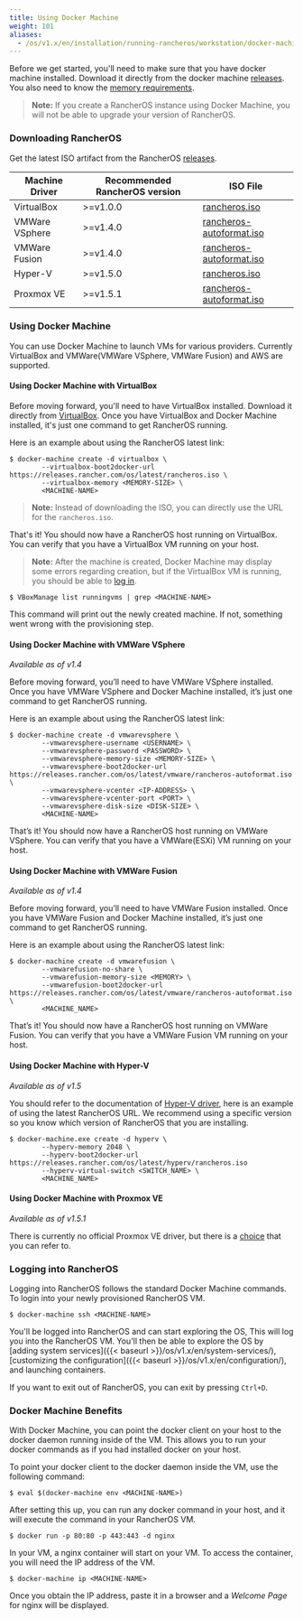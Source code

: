```yaml
---
title: Using Docker Machine
weight: 101
aliases:
  - /os/v1.x/en/installation/running-rancheros/workstation/docker-machine
---
```


Before we get started, you'll need to make sure that you have docker machine installed. Download it directly from the docker machine [releases](https://github.com/docker/machine/releases). 
You also need to know the [memory requirements]({{<baseurl>}}/os/v1.x/en/#hardware-requirements).

> **Note:** If you create a RancherOS instance using Docker Machine, you will not be able to upgrade your version of RancherOS.

### Downloading RancherOS

Get the latest ISO artifact from the RancherOS [releases](https://github.com/rancher/os).

Machine Driver | Recommended RancherOS version | ISO File
-------------- | ----------------------------- | -------------------------------------------------------------
VirtualBox     | >=v1.0.0 | [rancheros.iso](https://releases.rancher.com/os/latest/rancheros.iso)
VMWare VSphere | >=v1.4.0 | [rancheros-autoformat.iso](https://releases.rancher.com/os/latest/vmware/rancheros-autoformat.iso)
VMWare Fusion  | >=v1.4.0 | [rancheros-autoformat.iso](https://releases.rancher.com/os/latest/vmware/rancheros-autoformat.iso)
Hyper-V        | >=v1.5.0 | [rancheros.iso](https://releases.rancher.com/os/latest/hyperv/rancheros.iso)
Proxmox VE     | >=v1.5.1 | [rancheros-autoformat.iso](https://releases.rancher.com/os/latest/proxmoxve/rancheros-autoformat.iso)

### Using Docker Machine

You can use Docker Machine to launch VMs for various providers. Currently VirtualBox and VMWare(VMWare VSphere, VMWare Fusion) and AWS are supported.

#### Using Docker Machine with VirtualBox

Before moving forward, you'll need to have VirtualBox installed. Download it directly from [VirtualBox](https://www.virtualbox.org/wiki/Downloads). Once you have VirtualBox and Docker Machine installed, it's just one command to get RancherOS running.

Here is an example about using the RancherOS latest link:

```
$ docker-machine create -d virtualbox \
        --virtualbox-boot2docker-url https://releases.rancher.com/os/latest/rancheros.iso \
        --virtualbox-memory <MEMORY-SIZE> \
        <MACHINE-NAME>
```

> **Note:** Instead of downloading the ISO, you can directly use the URL for the `rancheros.iso`.

That's it! You should now have a RancherOS host running on VirtualBox. You can verify that you have a VirtualBox VM running on your host.

> **Note:** After the machine is created, Docker Machine may display some errors regarding creation, but if the VirtualBox VM is running, you should be able to [log in](#logging-into-rancheros).

```
$ VBoxManage list runningvms | grep <MACHINE-NAME>
```

This command will print out the newly created machine. If not, something went wrong with the provisioning step.

#### Using Docker Machine with VMWare VSphere

_Available as of v1.4_

Before moving forward, you’ll need to have VMWare VSphere installed. Once you have VMWare VSphere and Docker Machine installed, it’s just one command to get RancherOS running.

Here is an example about using the RancherOS latest link:

```
$ docker-machine create -d vmwarevsphere \
        --vmwarevsphere-username <USERNAME> \
        --vmwarevsphere-password <PASSWORD> \
        --vmwarevsphere-memory-size <MEMORY-SIZE> \
        --vmwarevsphere-boot2docker-url https://releases.rancher.com/os/latest/vmware/rancheros-autoformat.iso \
        --vmwarevsphere-vcenter <IP-ADDRESS> \
        --vmwarevsphere-vcenter-port <PORT> \
        --vmwarevsphere-disk-size <DISK-SIZE> \
        <MACHINE-NAME>
```

That’s it! You should now have a RancherOS host running on VMWare VSphere. You can verify that you have a VMWare(ESXi) VM running on your host.

#### Using Docker Machine with VMWare Fusion

_Available as of v1.4_

Before moving forward, you’ll need to have VMWare Fusion installed. Once you have VMWare Fusion and Docker Machine installed, it’s just one command to get RancherOS running.

Here is an example about using the RancherOS latest link:

```
$ docker-machine create -d vmwarefusion \
        --vmwarefusion-no-share \
        --vmwarefusion-memory-size <MEMORY> \
        --vmwarefusion-boot2docker-url https://releases.rancher.com/os/latest/vmware/rancheros-autoformat.iso \
        <MACHINE_NAME>
```

That’s it! You should now have a RancherOS host running on VMWare Fusion. You can verify that you have a VMWare Fusion VM running on your host.

#### Using Docker Machine with Hyper-V

_Available as of v1.5_

You should refer to the documentation of [Hyper-V driver](https://docs.docker.com/machine/drivers/hyper-v/), here is an example of using the latest RancherOS URL. We recommend using a specific version so you know which version of RancherOS that you are installing. 

```
$ docker-machine.exe create -d hyperv \
        --hyperv-memory 2048 \
        --hyperv-boot2docker-url https://releases.rancher.com/os/latest/hyperv/rancheros.iso
        --hyperv-virtual-switch <SWITCH_NAME> \
        <MACHINE_NAME>
```
#### Using Docker Machine with Proxmox VE

_Available as of v1.5.1_

There is currently no official Proxmox VE driver, but there is a [choice](https://github.com/lnxbil/docker-machine-driver-proxmox-ve) that you can refer to.

### Logging into RancherOS

Logging into RancherOS follows the standard Docker Machine commands. To login into your newly provisioned RancherOS VM.

```
$ docker-machine ssh <MACHINE-NAME>
```

You'll be logged into RancherOS and can start exploring the OS, This will log you into the RancherOS VM. You'll then be able to explore the OS by [adding system services]({{< baseurl >}}/os/v1.x/en/system-services/), [customizing the configuration]({{< baseurl >}}/os/v1.x/en/configuration/), and launching containers.

If you want to exit out of RancherOS, you can exit by pressing `Ctrl+D`.

### Docker Machine Benefits

With Docker Machine, you can point the docker client on your host to the docker daemon running inside of the VM. This allows you to run your docker commands as if you had installed docker on your host.

To point your docker client to the docker daemon inside the VM, use the following command:

```
$ eval $(docker-machine env <MACHINE-NAME>)
```

After setting this up, you can run any docker command in your host, and it will execute the command in your RancherOS VM.

```
$ docker run -p 80:80 -p 443:443 -d nginx
```

In your VM, a nginx container will start on your VM. To access the container, you will need the IP address of the VM.

```
$ docker-machine ip <MACHINE-NAME>
```

Once you obtain the IP address, paste it in a browser and a _Welcome Page_ for nginx will be displayed.
